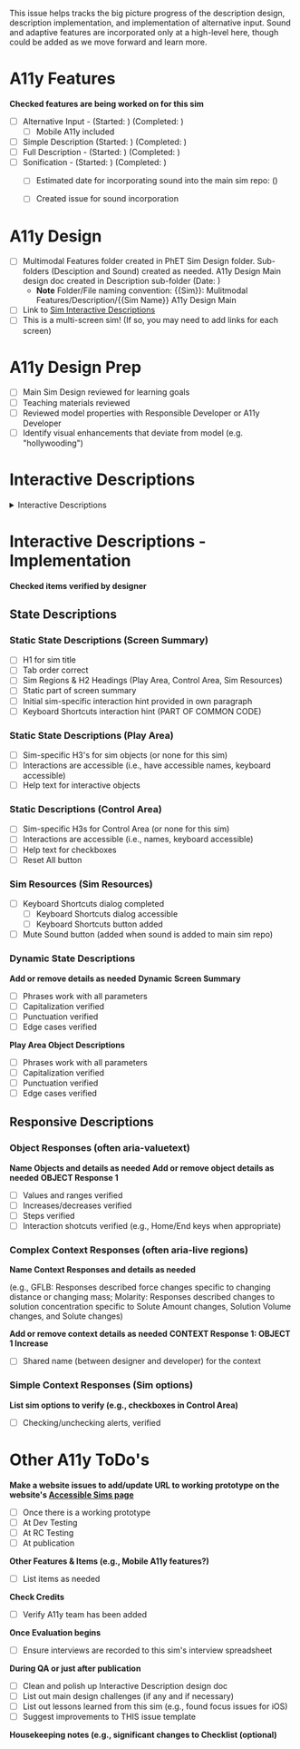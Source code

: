 This issue helps tracks the big picture progress of the description design, description implementation, and implementation of alternative input. Sound and adaptive features are incorporated only at a high-level here, though could be added as we move forward and learn more.

# A11y Features 
**Checked features are being worked on for this sim**
- [ ] Alternative Input -  (Started: ) (Completed: )
  - [ ] Mobile A11y included
- [ ] Simple Description (Started: ) (Completed: )
- [ ] Full Description - (Started: ) (Completed: )
- [ ] Sonification - (Started: ) (Completed: )
  - [ ] Estimated date for incorporating sound into the main sim repo: ()
  - [ ] Created issue for sound incorporation


# A11y Design
- [ ] Multimodal Features folder created in PhET Sim Design folder. Sub-folders (Desciption and Sound) created as needed. A11y Design Main design doc created in Description sub-folder (Date: )
   - **Note** Folder/File naming convention: {{Sim}}: Mulitmodal Features/Description/{{Sim Name}} A11y Design Main
- [ ] Link to [Sim Interactive Descriptions]()
- [ ] This is a multi-screen sim! (If so, you may need to add links for each screen)  

# A11y Design Prep
- [ ] Main Sim Design reviewed for learning goals
- [ ] Teaching materials reviewed
- [ ] Reviewed model properties with Responsible Developer or A11y Developer
- [ ] Identify visual enhancements that deviate from model (e.g. "hollywooding")

# Interactive Descriptions

<details>
<summary>Interactive Descriptions</summary>

## PDOM 
**Checked items have PDOM structures identified & determined**
- [ ] Dynamic objects that warrant their own name and description in the Play Area
- [ ] All interactive objects and their PhET types (e.g., sliders, buttons, etc.)
- [ ] New interaction types (i.e., new PDOM components or patterns) in this sims, or check:
  - [ ] There are no new interaction types in this sim

## [State Descriptions](url to section design doc)
**Checked items drafted & ready for implementation**
### Static State Descriptions
- [ ] Static screen summary
- [ ] Initial sim-specific interaction hint (place in own paragraph)
- [ ] Headings for objects/groups in Play Area
- [ ] Labels for interactive elements
- [ ] Heading outline & Focus Order 
- [ ] Help text for interactive elements 

### [Dynamic State Descriptions](url to section design doc)
**Checked items completd in design document**
- [ ] PDOM section of Design Doc contains 1 clear example of each dynamic description
- [ ] More examples and possible edge cases have been explored for:
    - [ ] Dynamic screen summary (i.e., brief state-of-the-sim)
    - [ ] Dynamic states for identified dynamic objects (can add list to this issue)
- [ ] Dynamic parameters (scales and approximate ranges) for dynamic objects ready
    - [ ] Special case parameters or phrases identified (dynamic screen summary, dynamic states)

## Responsive Descriptions
**Checked items drafted & ready for implementation**
### [Object Responses](url to section design doc)
**[Parameters, Scales & Ranges](link to section in design doc)**
- Tables (or lists) outlining dynamic parameters (scales & ranges) for each sim concept created
  - [ ] Scale determined for __CONCEPT 1__ : __OBJECT 1__ 
  - [ ] Scale determined for __CONCEPT 2__ : __OBJECT 2__

### [Complex Context Responses](url to section design doc)
**[Complex Context Responses - By Interaction](link to design doc)**
- List out different objects/concepts as needed
  - [ ] Context responses for __OBJECT 1__ 
  - [ ] Context responses for __OBJECT 2__ 

### [Simple Context Responses (Sim options)](url to section design doc)
**Checked items ready for implementation**
  - [ ] Context responses for items in Control Area
  - [ ] Common code responses (e.g., Reset All, Mute Sound) verified
  
## [Description Design Testing](url to section design doc)
- [ ] Brief cognitive walkthrough document's of sim's main interaction (highly reccommended) 
</details>


# Interactive Descriptions - Implementation
**Checked items verified by designer**
## State Descriptions
### Static State Descriptions (Screen Summary)
- [ ] H1 for sim title
- [ ] Tab order correct
- [ ] Sim Regions & H2 Headings (Play Area, Control Area, Sim Resources)
- [ ] Static part of screen summary
- [ ] Initial sim-specific interaction hint provided in own paragraph
- [ ] Keyboard Shortcuts interaction hint (PART OF COMMON CODE) 

### Static State Descriptions (Play Area)
- [ ] Sim-specific H3's for sim objects (or none for this sim)
- [ ] Interactions are accessible (i.e., have accessible names, keyboard accessible)
- [ ] Help text for interactive objects

### Static Descriptions (Control Area) 
- [ ] Sim-specific H3s for Control Area (or none for this sim)
- [ ] Interactions are accessible (i.e., names, keyboard accessible)
- [ ] Help text for checkboxes
- [ ] Reset All button

### Sim Resources (Sim Resources)
- [ ] Keyboard Shortcuts dialog completed
    - [ ] Keyboard Shortcuts dialog accessible
	- [ ] Keyboard Shortcuts button added
- [ ] Mute Sound button (added when sound is added to main sim repo)

### Dynamic State Descriptions
**Add or remove details as needed**
**Dynamic Screen Summary**
- [ ] Phrases work with all parameters
- [ ] Capitalization verified
- [ ] Punctuation verified
- [ ] Edge cases verified

**Play Area Object Descriptions**
- [ ] Phrases work with all parameters
- [ ] Capitalization verified
- [ ] Punctuation verified
- [ ] Edge cases verified

## Responsive Descriptions
### Object Responses (often aria-valuetext)
**Name Objects and details as needed**
**Add or remove object details as needed**
**OBJECT Response 1**
- [ ] Values and ranges verified
- [ ] Increases/decreases verified
- [ ] Steps verified
- [ ] Interaction shotcuts verified (e.g., Home/End keys when appropriate)

### Complex Context Responses (often aria-live regions)
**Name Context Responses and details as needed**

(e.g., GFLB: Responses described force changes specific to changing distance or changing mass; Molarity: Responses described changes to solution concentration specific to Solute Amount changes, Solution Volume changes, and Solute changes)

**Add or remove context details as needed**
**CONTEXT Response 1: OBJECT 1 Increase**
  - [ ] Shared name (between designer and developer) for the context

### Simple Context Responses (Sim options)
**List sim options to verify (e.g., checkboxes in Control Area)**
  - [ ] Checking/unchecking alerts, verified

# Other A11y ToDo's
**Make a website issues to add/update URL to working prototype on the website's [Accessible Sims page](https://phet.colorado.edu/en/accessibility/prototypes)**
- [ ] Once there is a working prototype
- [ ] At Dev Testing
- [ ] At RC Testing
- [ ] At publication

**Other Features & Items (e.g., Mobile A11y features?)**
- [ ] List items as needed

**Check Credits**
- [ ] Verify A11y team has been added

**Once Evaluation begins**
- [ ] Ensure interviews are recorded to this sim's interview spreadsheet

**During QA or just after publication**
- [ ] Clean and polish up Interactive Description design doc
- [ ] List out main design challenges (if any and if necessary)
- [ ] List out lessons learned from this sim (e.g., found focus issues for iOS)
- [ ] Suggest improvements to THIS issue template

**Housekeeping notes (e.g., significant changes to Checklist (optional)**
